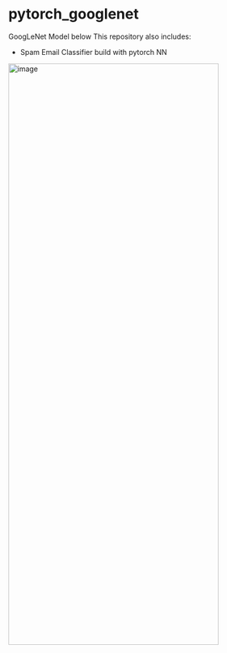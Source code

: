 # pytorch_googlenet

GoogLeNet Model below 
This repository also includes: 
- Spam Email Classifier build with pytorch NN 



<img width="416" height="1151" alt="image" src="https://github.com/user-attachments/assets/577fdacc-02a0-476e-bec9-191191aacde4" />
